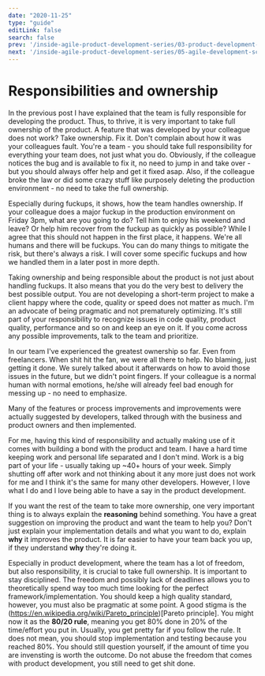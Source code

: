 ```yaml
---
date: "2020-11-25"
type: "guide"
editLink: false
search: false
prev: '/inside-agile-product-development-series/03-product-development-vs-project-development/'
next: '/inside-agile-product-development-series/05-agile-development-scrumban'
---
```


# Responsibilities and ownership

In the previous post I have explained that the team is fully responsible for developing the product.
Thus, to thrive, it is very important to take full ownership of the product.
A feature that was developed by your colleague does not work?
Take ownership.
Fix it.
Don't complain about how it was your colleagues fault.
You're a team - you should take full responsibility for everything your team does, not just what you do.
Obviously, if the colleague notices the bug and is available to fix it, no need to jump in and take over - but you should always offer help and get it fixed asap.
Also, if the colleague broke the law or did some crazy stuff like purposely deleting the production environment - no need to take the full ownership.

Especially during fuckups, it shows, how the team handles ownership.
If your colleague does a major fuckup in the production environment on Friday 3pm, what are you going to do?
Tell him to enjoy his weekend and leave?
Or help him recover from the fuckup as quickly as possible?
While I agree that this should not happen in the first place, it happens.
We're all humans and there will be fuckups.
You can do many things to mitigate the risk, but there's always a risk.
I will cover some specific fuckups and how we handled them in a later post in more depth.

Taking ownership and being responsible about the product is not just about handling fuckups.
It also means that you do the very best to delivery the best possible output.
You are not developing a short-term project to make a client happy where the code, quality or speed does not matter as much.
I'm an advocate of being pragmatic and not prematurely optimizing.
It's still part of your responsibility to recognize issues in code quality, product quality, performance and so on and keep an eye on it.
If you come across any possible improvements, talk to the team and prioritize.

In our team I've experienced the greatest ownership so far.
Even from freelancers.
When shit hit the fan, we were all there to help.
No blaming, just getting it done.
We surely talked about it afterwards on how to avoid those issues in the future, but we didn't point fingers.
If your colleague is a normal human with normal emotions, he/she will already feel bad enough for messing up - no need to emphasize.

Many of the features or process improvements and improvements were actually suggested by developers, talked through with the business and product owners and then implemented.

For me, having this kind of responsibility and actually making use of it comes with building a bond with the product and team.
I have a hard time keeping work and personal life separated and I don't mind.
Work is a big part of your life - usually taking up ~40+ hours of your week.
Simply shutting off after work and not thinking about it any more just does not work for me and I think it's the same for many other developers.
However, I love what I do and I love being able to have a say in the product development.

If you want the rest of the team to take more ownership, one very important thing is to always explain the **reasoning** behind something.
You have a great suggestion on improving the product and want the team to help you?
Don't just explain your implementation details and what you want to do, explain **why** it improves the product.
It is far easier to have your team back you up, if they understand **why** they're doing it.

Especially in product development, where the team has a lot of freedom, but also responsibility, it is crucial to take full ownership.
It is important to stay disciplined.
The freedom and possibly lack of deadlines allows you to theoretically spend way too much time looking for the perfect framework/implementation.
You should keep a high quality standard, however, you must also be pragmatic at some point.
A good stigma is the (https://en.wikipedia.org/wiki/Pareto_principle)[Pareto principle].
You might now it as the **80/20 rule**, meaning you get 80% done in 20% of the time/effort you put in.
Usually, you get pretty far if you follow the rule.
It does not mean, you should stop implementation and testing because you reached 80%.
You should still question yourself, if the amount of time you are invensting is worth the outcome.
Do not abuse the freedom that comes with product development, you still need to get shit done.